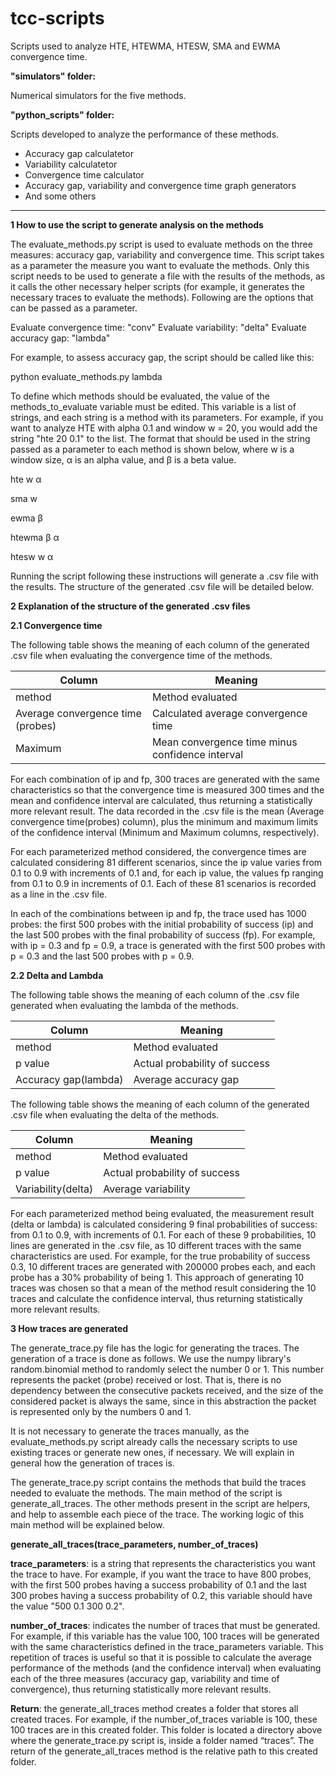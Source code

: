 # tcc-scripts
Scripts used to analyze HTE, HTEWMA, HTESW, SMA and EWMA convergence time.

**"simulators" folder:**

Numerical simulators for the five methods.

**"python_scripts" folder:**

Scripts developed to analyze the performance of these methods.

- Accuracy gap calculatetor
- Variability calculatetor
- Convergence time calculator
- Accuracy gap, variability and convergence time graph generators
- And some others

----


**1 How to use the script to generate analysis on the methods**

The evaluate_methods.py script is used to evaluate methods on the three measures: accuracy gap, variability and convergence time. This script takes as a parameter the measure you want to evaluate the methods. Only this script needs to be used to generate a file with the results of the methods, as it calls the other necessary helper scripts (for example, it generates the necessary traces to evaluate the methods). Following are the options that can be passed as a parameter.

Evaluate convergence time: "conv"
Evaluate variability: "delta"
Evaluate accuracy gap: "lambda"

For example, to assess accuracy gap, the script should be called like this:

python evaluate_methods.py lambda

To define which methods should be evaluated, the value of the methods_to_evaluate variable must be edited. This variable is a list of strings, and each string is a method with its parameters. For example, if you want to analyze HTE with alpha 0.1 and window w = 20, you would add the string "hte 20 0.1" to the list. The format that should be used in the string passed as a parameter to each method is shown below, where w is a window size, α is an alpha value, and β is a beta value.

hte w α

sma w

ewma β

htewma β α

htesw w α


Running the script following these instructions will generate a .csv file with the results. The structure of the generated .csv file will be detailed below.

**2 Explanation of the structure of the generated .csv files**

**2.1 Convergence time**

The following table shows the meaning of each column of the generated .csv file when evaluating the convergence time of the methods.



| Column                            | Meaning                                         |
|-----------------------------------|-------------------------------------------------|
| method                            | Method evaluated                                |
| Average convergence time (probes) | Calculated average convergence time             |
| Maximum                           | Mean convergence time minus confidence interval |


For each combination of ip and fp, 300 traces are generated with the same characteristics so that the convergence time is measured 300 times and the mean and confidence interval are calculated, thus returning a statistically more relevant result. The data recorded in the .csv file is the mean (Average convergence time(probes) column), plus the minimum and maximum limits of the confidence interval (Minimum and Maximum columns, respectively).
 
For each parameterized method considered, the convergence times are calculated considering 81 different scenarios, since the ip value varies from 0.1 to 0.9 with increments of 0.1 and, for each ip value, the values fp ranging from 0.1 to 0.9 in increments of 0.1. Each of these 81 scenarios is recorded as a line in the .csv file.

In each of the combinations between ip and fp, the trace used has 1000 probes: the first 500 probes with the initial probability of success (ip) and the last 500 probes with the final probability of success (fp). For example, with ip = 0.3 and fp = 0.9, a trace is generated with the first 500 probes with p = 0.3 and the last 500 probes with p = 0.9.

**2.2 Delta and Lambda**

The following table shows the meaning of each column of the .csv file generated when evaluating the lambda of the methods.

| Column               | Meaning                       |
|----------------------|-------------------------------|
| method               | Method evaluated              |
| p value              | Actual probability of success |
| Accuracy gap(lambda) | Average accuracy gap          |

The following table shows the meaning of each column of the generated .csv file when evaluating the delta of the methods.

| Column             | Meaning                       |
|--------------------|-------------------------------|
| method             | Method evaluated              |
| p value            | Actual probability of success |
| Variability(delta) | Average variability           |


For each parameterized method being evaluated, the measurement result (delta or lambda) is calculated considering 9 final probabilities of success: from 0.1 to 0.9, with increments of 0.1. For each of these 9 probabilities, 10 lines are generated in the .csv file, as 10 different traces with the same characteristics are used. For example, for the true probability of success 0.3, 10 different traces are generated with 200000 probes each, and each probe has a 30% probability of being 1. This approach of generating 10 traces was chosen so that a mean of the method result considering the 10 traces and calculate the confidence interval, thus returning statistically more relevant results.

**3 How traces are generated**

The generate_trace.py file has the logic for generating the traces. The generation of a trace is done as follows. We use the numpy library's random.binomial method to randomly select the number 0 or 1. This number represents the packet (probe) received or lost. That is, there is no dependency between the consecutive packets received, and the size of the considered packet is always the same, since in this abstraction the packet is represented only by the numbers 0 and 1.

It is not necessary to generate the traces manually, as the evaluate_methods.py script already calls the necessary scripts to use existing traces or generate new ones, if necessary. We will explain in general how the generation of traces is.

The generate_trace.py script contains the methods that build the traces needed to evaluate the methods. The main method of the script is generate_all_traces. The other methods present in the script are helpers, and help to assemble each piece of the trace. The working logic of this main method will be explained below.

**generate_all_traces(trace_parameters, number_of_traces)**

**trace_parameters**: is a string that represents the characteristics you want the trace to have. For example, if you want the trace to have 800 probes, with the first 500 probes having a success probability of 0.1 and the last 300 probes having a success probability of 0.2, this variable should have the value "500 0.1 300 0.2".

**number_of_traces**: indicates the number of traces that must be generated. For example, if this variable has the value 100, 100 traces will be generated with the same characteristics defined in the trace_parameters variable. This repetition of traces is useful so that it is possible to calculate the average performance of the methods (and the confidence interval) when evaluating each of the three measures (accuracy gap, variability and time of convergence), thus returning statistically more relevant results.

**Return**: the generate_all_traces method creates a folder that stores all created traces. For example, if the number_of_traces variable is 100, these 100 traces are in this created folder. This folder is located a directory above where the generate_trace.py script is, inside a folder named “traces”. The return of the generate_all_traces method is the relative path to this created folder.
